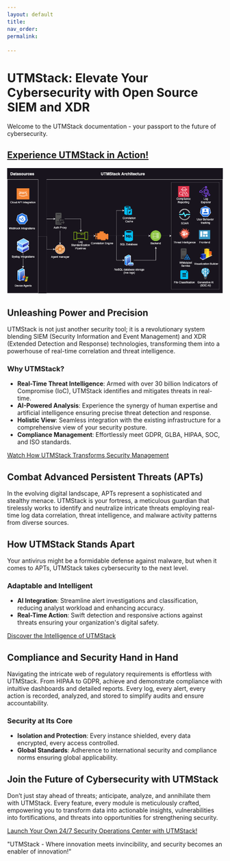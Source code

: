 ```yaml
---
layout: default
title: 
nav_order: 
permalink: 

---
```


# UTMStack: Elevate Your Cybersecurity with Open Source SIEM and XDR

Welcome to the UTMStack documentation - your passport to the future of cybersecurity. 

## [Experience UTMStack in Action!](https://utmstack.com/demo)
![UTMStack Interface](./Images/architecture.png)

## Unleashing Power and Precision
UTMStack is not just another security tool; it is a revolutionary system blending SIEM (Security Information and Event Management) and XDR (Extended Detection and Response) technologies, transforming them into a powerhouse of real-time correlation and threat intelligence. 

### **Why UTMStack?**
- **Real-Time Threat Intelligence**: Armed with over 30 billion Indicators of Compromise (IoC), UTMStack identifies and mitigates threats in real-time.
- **AI-Powered Analysis**: Experience the synergy of human expertise and artificial intelligence ensuring precise threat detection and response.
- **Holistic View**: Seamless integration with the existing infrastructure for a comprehensive view of your security posture.
- **Compliance Management**: Effortlessly meet GDPR, GLBA, HIPAA, SOC, and ISO standards.

[Watch How UTMStack Transforms Security Management](https://www.youtube.com/watch?v=Rqbl65cJMuA)

## Combat Advanced Persistent Threats (APTs)
In the evolving digital landscape, APTs represent a sophisticated and stealthy menace. UTMStack is your fortress, a meticulous guardian that tirelessly works to identify and neutralize intricate threats employing real-time log data correlation, threat intelligence, and malware activity patterns from diverse sources.

## How UTMStack Stands Apart
Your antivirus might be a formidable defense against malware, but when it comes to APTs, UTMStack takes cybersecurity to the next level.

### **Adaptable and Intelligent**
- **AI Integration**: Streamline alert investigations and classification, reducing analyst workload and enhancing accuracy.
- **Real-Time Action**: Swift detection and responsive actions against threats ensuring your organization's digital safety.

[Discover the Intelligence of UTMStack](https://www.youtube.com/watch?v=lKkydWFiu4Y)

## Compliance and Security Hand in Hand
Navigating the intricate web of regulatory requirements is effortless with UTMStack. From HIPAA to GDPR, achieve and demonstrate compliance with intuitive dashboards and detailed reports. Every log, every alert, every action is recorded, analyzed, and stored to simplify audits and ensure accountability.

### **Security at Its Core**
- **Isolation and Protection**: Every instance shielded, every data encrypted, every access controlled.
- **Global Standards**: Adherence to international security and compliance norms ensuring global applicability.

## Join the Future of Cybersecurity with UTMStack
Don’t just stay ahead of threats; anticipate, analyze, and annihilate them with UTMStack. Every feature, every module is meticulously crafted, empowering you to transform data into actionable insights, vulnerabilities into fortifications, and threats into opportunities for strengthening security.

[Launch Your Own 24/7 Security Operations Center with UTMStack!](https://utmstack.com/demo)

"UTMStack - Where innovation meets invincibility, and security becomes an enabler of innovation!"
